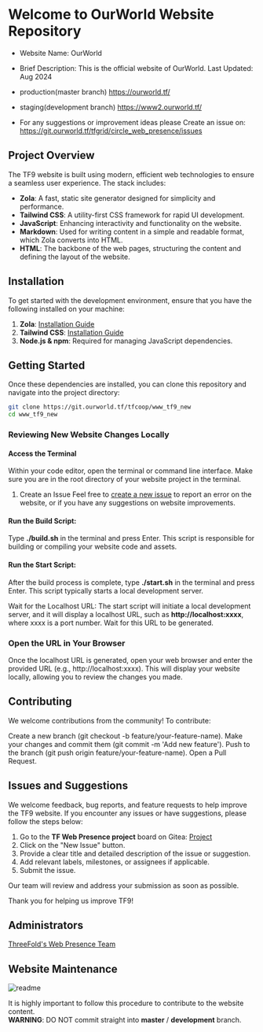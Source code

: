 # Welcome to OurWorld Website Repository

- Website Name: OurWorld
- Brief Description: This is the official website of OurWorld.
Last Updated: Aug 2024

- production(master branch) https://ourworld.tf/
- staging(development branch) https://www2.ourworld.tf/

- For any suggestions or improvement ideas please 
Create an issue on: https://git.ourworld.tf/tfgrid/circle_web_presence/issues

## Project Overview

The TF9 website is built using modern, efficient web technologies to ensure a seamless user experience. The stack includes:

- **Zola**: A fast, static site generator designed for simplicity and performance.
- **Tailwind CSS**: A utility-first CSS framework for rapid UI development.
- **JavaScript**: Enhancing interactivity and functionality on the website.
- **Markdown**: Used for writing content in a simple and readable format, which Zola converts into HTML.
- **HTML**: The backbone of the web pages, structuring the content and defining the layout of the website.

## Installation

To get started with the development environment, ensure that you have the following installed on your machine:

1. **Zola**: [Installation Guide](https://www.getzola.org/documentation/getting-started/installation/)
2. **Tailwind CSS**: [Installation Guide](https://tailwindcss.com/docs/installation)
3. **Node.js & npm**: Required for managing JavaScript dependencies.


## Getting Started

Once these dependencies are installed, you can clone this repository and navigate into the project directory:

```bash
git clone https://git.ourworld.tf/tfcoop/www_tf9_new
cd www_tf9_new

```

### Reviewing New Website Changes Locally

#### Access the Terminal
Within your code editor, open the terminal or command line interface. Make sure you are in the root directory of your website project in the terminal.

1. Create an Issue
Feel free to [create a new issue](https://git.ourworld.tf/tfgrid/circle_web_presence/issues) to report an error on the website, or if you have any suggestions on website improvements. 


#### Run the Build Script: 
Type **./build.sh** in the terminal and press Enter. This script is responsible for building or compiling your website code and assets.

#### Run the Start Script: 
After the build process is complete, type **./start.sh** in the terminal and press Enter. This script typically starts a local development server.

Wait for the Localhost URL: The start script will initiate a local development server, and it will display a localhost URL, such as **http://localhost:xxxx**, where xxxx is a port number. Wait for this URL to be generated.

### Open the URL in Your Browser
Once the localhost URL is generated, open your web browser and enter the provided URL (e.g., http://localhost:xxxx). This will display your website locally, allowing you to review the changes you made.

## Contributing

We welcome contributions from the community! To contribute:

Create a new branch (git checkout -b feature/your-feature-name).
Make your changes and commit them (git commit -m 'Add new feature').
Push to the branch (git push origin feature/your-feature-name).
Open a Pull Request.

## Issues and Suggestions

We welcome feedback, bug reports, and feature requests to help improve the TF9 website. If you encounter any issues or have suggestions, please follow the steps below:

1. Go to the **TF Web Presence project** board on Gitea: [Project](https://git.ourworld.tf/tfgrid/circle_web_presence/projects/35)
2. Click on the "New Issue" button.
3. Provide a clear title and detailed description of the issue or suggestion.
4. Add relevant labels, milestones, or assignees if applicable.
5. Submit the issue.

Our team will review and address your submission as soon as possible.

Thank you for helping us improve TF9!


## Administrators
[ThreeFold's Web Presence Team](https://git.ourworld.tf/tfgrid/circle_web_presence/)

## Website Maintenance

![readme](https://user-images.githubusercontent.com/43240801/236867088-56c95abd-510c-4202-b0c5-317cdfb75cb3.png)

It is highly important to follow this procedure to contribute to the website content. <br>
__WARNING__: DO NOT commit straight into __master__ / __development__ branch.